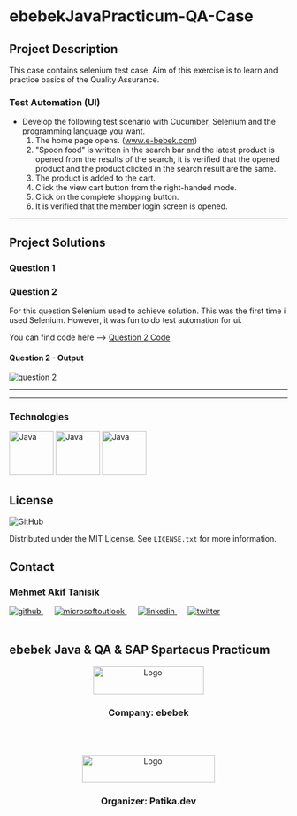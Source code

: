 # ebebekJavaPracticum-QA-Case

<!-- ABOUT THE PROJECT -->
## Project Description
This case contains selenium test case. Aim of this exercise is to learn and practice basics of the Quality Assurance.

### Test Automation (UI)
- Develop the following test scenario with Cucumber, Selenium and the programming language you want.
    1. The home page opens. (www.e-bebek.com)
    2. "Spoon food" is written in the search bar and the latest product is opened from the results of the search, it is verified that the opened product and the product clicked in the search result are the same.
    3. The product is added to the cart.
    4. Click the view cart button from the right-handed mode.
    5. Click on the complete shopping button.
    6. It is verified that the member login screen is opened.


<hr>

## Project Solutions

### Question 1



### Question 2

For this question Selenium used to achieve solution. This was the first time i used Selenium. However, it was fun to do test automation for ui.

You can find code here --> <a href="https://github.com/mehmet-akif-tanisik/ebebekJavaPracticum-QA-Homework/blob/main/src/test/java/seleniumuitest/SeleniumTest.java" target="_blank">Question 2 Code</a>

#### Question 2 - Output
<img src="images/outputSS/question2-output.png" alt="question 2" />

<hr>


<hr>


<!-- TECHNOLOGIES -->
### Technologies


<a href="https://www.java.com/" target="_blank"><img src="images\java.svg" alt="Java" height="80" /></a>
<a href="https://www.selenium.dev" target="_blank"><img src="images\selenium-logo.svg" alt="Java" height="80" /></a>
<a href="https://rest-assured.io" target="_blank"><img src="images\assured.png" alt="Java" height="80" /></a>


<!-- LICENSE -->
## License
![GitHub](https://img.shields.io/github/license/mehmet-akif-tanisik/ebebekJavaPracticumHomeworks?style=for-the-badge)


Distributed under the MIT License. See `LICENSE.txt` for more information.




<!-- CONTACT -->
## Contact

### Mehmet Akif Tanisik

<a href="https://github.com/mehmet-akif-tanisik" target="_blank">
<img  src=https://img.shields.io/badge/github-%2324292e.svg?&style=for-the-badge&logo=github&logoColor=white alt=github style="margin-bottom: 20px;" />
</a>
<a href = "mailto:matnsk@outlook.com?subject = Feedback&body = Message">
<img src=https://img.shields.io/badge/send-email-email?&style=for-the-badge&logo=microsoftoutlook&color=CD5C5C alt=microsoftoutlook style="margin-bottom: 20px; margin-left:20px" />
</a>
<a href="https://linkedin.com/in/mehmet-akif-tanisik" target="_blank">
<img src=https://img.shields.io/badge/linkedin-%231E77B5.svg?&style=for-the-badge&logo=linkedin&logoColor=white alt=linkedin style="margin-bottom: 20px; margin-left:20px" />
</a>  
<a href="https://twitter.com/makiftanisik" target="_blank">
<img src=https://img.shields.io/badge/twitter-%2300acee.svg?&style=for-the-badge&logo=twitter&logoColor=white alt=twitter style="margin-bottom: 20px; margin-left:20px" />
</a>

<!-- PROJECT-BOOTCAMP-PRACTICUM PART -->
<br />

## ebebek Java & QA & SAP Spartacus Practicum
<div align="center">
  <a href="https://www.e-bebek.com">
    <img src="images\ebebek-logo.png" alt="Logo" width="200" height="50">
  </a>

<h3 align="center">Company: ebebek</h3>
</div>
<br>
<br><br>
<div align="center">
  <a href="https://www.patika.dev/tr">
    <img src="images\patika-logo.svg" alt="Logo" width="240" height="50">
  </a>
<h3 align="center">Organizer: Patika.dev</h3>
</div>

